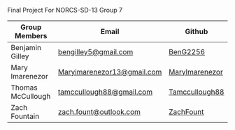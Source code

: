 Final Project For NORCS-SD-13 Group 7

| Group Members | Email | Github |
|---|---|---|
|Benjamin Gilley | bengilley5@gmail.com | [BenG2256](https://github.com/BenG2256) |
|Mary Imarenezor | Maryimarenezor13@gmail.com | [MaryImarenezor](https://github.com/MaryImarenezor) |
|Thomas McCullough | tamccullough88@gmail.com | [Tamccullough88](https://github.com/tamccullough88) |
|Zach Fountain |  zach.fount@outlook.com | [ZachFount](https://github.com/ZachFount) |